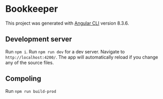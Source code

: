 # Bookkeeper

This project was generated with [Angular CLI](https://github.com/angular/angular-cli) version 8.3.6.

## Development server
Run  `npm i`.
Run  `npm run dev` for a dev server. Navigate to `http://localhost:4200/`. The app will automatically reload if you change any of the source files.

## Compoling
Run `npm run build-prod`